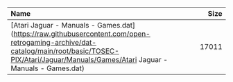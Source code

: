 |Name|Size|
|:---|---:|
|[Atari Jaguar - Manuals - Games.dat](https://raw.githubusercontent.com/open-retrogaming-archive/dat-catalog/main/root/basic/TOSEC-PIX/Atari/Jaguar/Manuals/Games/Atari Jaguar - Manuals - Games.dat)|17011|
